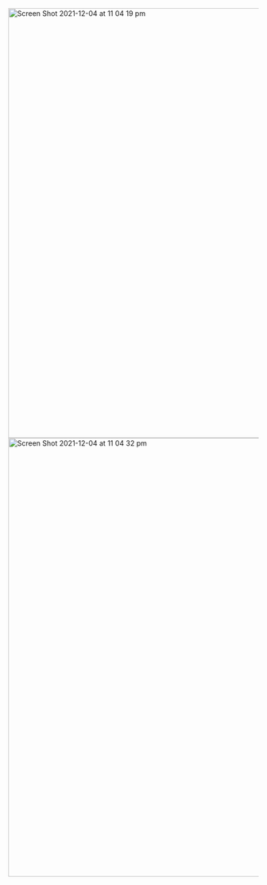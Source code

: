 <img width="864" alt="Screen Shot 2021-12-04 at 11 04 19 pm" src="https://user-images.githubusercontent.com/65474495/144708727-60202d76-183a-4e82-8bfb-a7e8083f8d36.png">
<img width="882" alt="Screen Shot 2021-12-04 at 11 04 32 pm" src="https://user-images.githubusercontent.com/65474495/144708731-ee4189cd-fed1-4b80-9302-be71dc38b64b.png">
